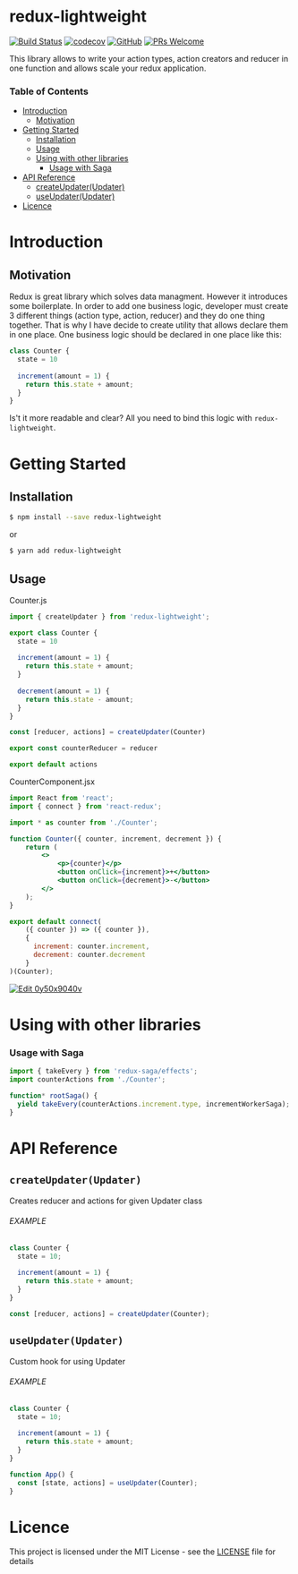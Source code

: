 # redux-lightweight

[![Build Status](https://travis-ci.com/doniyor2109/redux-lightweight.svg?branch=master)](https://travis-ci.com/doniyor2109/redux-lightweight)
[![codecov](https://codecov.io/gh/doniyor2109/redux-lightweight/branch/master/graph/badge.svg)](https://codecov.io/gh/doniyor2109/redux-lightweight)
[![GitHub](https://img.shields.io/github/license/mashape/apistatus.svg)](https://github.com/doniyor2109/redux-lightweight/blob/master/LICENSE)
[![PRs Welcome](https://img.shields.io/badge/PRs-welcome-brightgreen.svg)](http://makeapullrequest.com)

This library allows to write your action types, action creators and reducer in one function and allows scale your redux application.

### Table of Contents

- [Introduction](#introduction)
  - [Motivation](#motivation)
- [Getting Started](#getting-started)
  - [Installation](#installation)
  - [Usage](#usage)
  - [Using with other libraries](#using-with-other-libraries)
    - [Usage with Saga](#usage-with-saga)
- [API Reference](#api-reference)
  - [createUpdater(Updater)](#createupdaterupdater)
  - [useUpdater(Updater)](#useupdaterupdater)
- [Licence](#licence)

# Introduction

## Motivation

Redux is great library which solves data managment. However it introduces some boilerplate. In order to add one business logic, developer must create 3 different things (action type, action, reducer) and they do one thing together. That is why I have decide to create utility that allows declare them in one place.
One business logic should be declared in one place like this:

```js
class Counter {
  state = 10
  
  increment(amount = 1) {
    return this.state + amount;
  }
}
```

Is't it more readable and clear? All you need to bind this logic with `redux-lightweight`.

# Getting Started

## Installation

```bash
$ npm install --save redux-lightweight
```

or

```bash
$ yarn add redux-lightweight
```

## Usage

Counter.js
```js
import { createUpdater } from 'redux-lightweight';

export class Counter {
  state = 10
  
  increment(amount = 1) {
    return this.state + amount;
  }
  
  decrement(amount = 1) {
    return this.state - amount;
  }
}

const [reducer, actions] = createUpdater(Counter)

export const counterReducer = reducer

export default actions
```

CounterComponent.jsx
```jsx harmony
import React from 'react';
import { connect } from 'react-redux';

import * as counter from './Counter';

function Counter({ counter, increment, decrement }) {
    return (
        <>
            <p>{counter}</p>
            <button onClick={increment}>+</button>
            <button onClick={decrement}>-</button>
        </>
    );
}

export default connect(
    ({ counter }) => ({ counter }),
    {
      increment: counter.increment,
      decrement: counter.decrement
    }
)(Counter);
```

[![Edit 0y50x9040v](https://codesandbox.io/static/img/play-codesandbox.svg)](https://codesandbox.io/s/0y50x9040v?module=%2Fsrc%2Fredux%2Findex.js&moduleview=1)


# Using with other libraries

### Usage with Saga

```js
import { takeEvery } from 'redux-saga/effects';
import counterActions from './Counter';

function* rootSaga() {
  yield takeEvery(counterActions.increment.type, incrementWorkerSaga);
}
```

# API Reference

## `createUpdater(Updater)`


Creates reducer and actions for given Updater class

###### EXAMPLE

```js
class Counter {
  state = 10;
  
  increment(amount = 1) {
    return this.state + amount;
  }
}

const [reducer, actions] = createUpdater(Counter);
```

## `useUpdater(Updater)`

Custom hook for using Updater

###### EXAMPLE

```js
class Counter {
  state = 10;
  
  increment(amount = 1) {
    return this.state + amount;
  }
}

function App() {
  const [state, actions] = useUpdater(Counter);
}
```

# Licence

This project is licensed under the MIT License - see the [LICENSE](LICENSE) file for details
